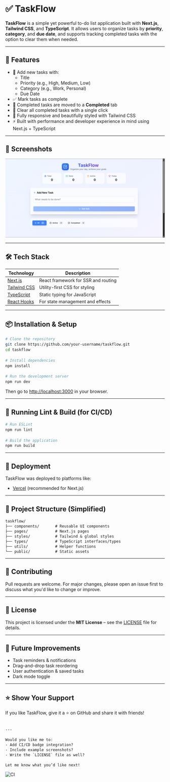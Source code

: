 # ✅ TaskFlow

**TaskFlow** is a simple yet powerful to-do list application built with **Next.js**, **Tailwind CSS**, and **TypeScript**. It allows users to organize tasks by **priority**, **category**, and **due date**, and supports tracking completed tasks with the option to clear them when needed.

---

## 🚀 Features

- 📝 Add new tasks with:
  - Title
  - Priority (e.g., High, Medium, Low)
  - Category (e.g., Work, Personal)
  - Due Date
- ✅ Mark tasks as complete
- 🔄 Completed tasks are moved to a **Completed** tab
- 🧹 Clear all completed tasks with a single click
- 🎯 Fully responsive and beautifully styled with Tailwind CSS
- ⚡ Built with performance and developer experience in mind using Next.js + TypeScript

---

## 📸 Screenshots

![Website UI](./screenshots/Taskflow.png)

---

## 🛠️ Tech Stack

| Technology   | Description                     |
|--------------|---------------------------------|
| [Next.js](https://nextjs.org/) | React framework for SSR and routing |
| [Tailwind CSS](https://tailwindcss.com/) | Utility-first CSS for styling |
| [TypeScript](https://www.typescriptlang.org/) | Static typing for JavaScript |
| [React Hooks](https://reactjs.org/docs/hooks-intro.html) | For state management and effects |

---

## 📦 Installation & Setup

```bash
# Clone the repository
git clone https://github.com/your-username/taskflow.git
cd taskflow

# Install dependencies
npm install

# Run the development server
npm run dev
````

Then go to [http://localhost:3000](http://localhost:3000) in your browser.

---

## 🧪 Running Lint & Build (for CI/CD)

```bash
# Run ESLint
npm run lint

# Build the application
npm run build
```

---

## 🚀 Deployment

TaskFlow was deployed to platforms like:

* [Vercel](https://vercel.com/) (recommended for Next.js)

---

## 📁 Project Structure (Simplified)

```
taskflow/
├── components/       # Reusable UI components
├── pages/            # Next.js pages
├── styles/           # Tailwind & global styles
├── types/            # TypeScript interfaces/types
├── utils/            # Helper functions
└── public/           # Static assets
```

---

## 🙌 Contributing

Pull requests are welcome. For major changes, please open an issue first to discuss what you'd like to change or improve.

---

## 📄 License

This project is licensed under the **MIT License** – see the [LICENSE](LICENSE) file for details.

---

## 🎯 Future Improvements

* Task reminders & notifications
* Drag-and-drop task reordering
* User authentication & saved tasks
* Dark mode toggle

---

## ⭐️ Show Your Support

If you like TaskFlow, give it a ⭐️ on GitHub and share it with friends!

```

---

Would you like me to:
- Add CI/CD badge integration?
- Include example screenshots?
- Write the `LICENSE` file as well?

Let me know what you’d like next!
```
![CI](https://github.com/<your-username>/<your-repo>/actions/workflows/ci.yml/badge.svg)
